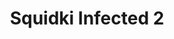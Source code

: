 ---
slug: squidki-infected-2
title: Squidki Infected 2
description: "Squidki Infected 2 is an exciting online game. Play for free directly in your browser!"
icon: /images/new_mods/Sprunki Infected 2.png
url: https://wowtbc.net/sprunkin/infected2/index.html
previewImage: /images/new_mods/Sprunki Infected 2.png
type: new mods

# SEO配置
seo:
  title: "Squidki Infected 2 - Play Free Online Game | Fun Browser Games"
  description: "Squidki Infected 2 - Play this fun online game for free in your browser. No download required!"
  ogImage: "/images/new_mods/Sprunki Infected 2.png"
  keywords: "squidki-infected-2, online game, browser game, free game, new mods game, play online"

videoUrls:
  - https://www.youtube.com/embed/example1
  - https://www.youtube.com/embed/example2

whyPlay:
  title: "Why Play Squidki Infected 2?"
  items:
    - "Immersive Gameplay: Squidki Infected 2 offers an engaging and immersive gaming experience that will keep you entertained for hours"
    - "Challenging Levels: Test your skills with increasingly difficult challenges and obstacles"
    - "Beautiful Graphics: Enjoy stunning visuals and smooth animations that bring the game world to life"
    - "Regular Updates: New content and features are added regularly to keep the game fresh and exciting"
    - "Free to Play: Experience all the fun without spending a penny"
    - "Community Features: Connect with other players, share strategies, and compete for high scores"
    - "Cross-Platform: Play on any device with a web browser, no downloads required"

features:
  title: "Key Features of Squidki Infected 2"
  image: "/images/new_mods/Sprunki Infected 2.png"
  items:
    - "Intuitive Controls: Easy to learn controls make Squidki Infected 2 accessible for players of all skill levels"
    - "Multiple Game Modes: Enjoy various gameplay options that provide different challenges and experiences"
    - "Character Customization: Personalize your gaming experience with unique characters and items"
    - "Achievement System: Complete special tasks to earn rewards and recognition"
    - "Leaderboards: Compete with players worldwide and see who can achieve the highest scores"

characteristics:
  title: "Game Characteristics"
  image: "/images/new_mods/Sprunki Infected 2.png"
  items:
    - "Genre: New mods game with elements of strategy and skill"
    - "Difficulty: Suitable for both casual gamers and those seeking a challenge"
    - "Play Time: Quick sessions or extended gameplay, depending on your preference"
    - "Art Style: Vibrant and engaging visuals that enhance the gaming experience"
    - "Sound Design: Immersive audio that complements the gameplay perfectly"

info: "Squidki Infected 2 is an exciting online game that offers players a unique and engaging gaming experience. With its intuitive controls, stunning visuals, and challenging gameplay, Squidki Infected 2 provides hours of entertainment for players of all ages and skill levels. Whether you're looking for a quick gaming session during a break or an extended play session, Squidki Infected 2 delivers an immersive experience that will keep you coming back for more. The game features multiple levels of increasing difficulty, ensuring that players are constantly challenged as they progress. With regular updates adding new content and features, Squidki Infected 2 remains fresh and exciting, providing endless entertainment options for its growing community of players."

howToPlayIntro: "Welcome to Squidki Infected 2! This guide will walk you through the basics and help you master the game. Whether you're a beginner or looking to improve your skills, these tips and instructions will enhance your gaming experience."

howToPlaySteps:
  - title: "Getting Started"
    description: "Begin your Squidki Infected 2 adventure by familiarizing yourself with the controls. Use your keyboard or mouse to navigate through the game interface. The tutorial will guide you through the basic mechanics and help you understand the objectives."
  - title: "Understanding the Objectives"
    description: "In Squidki Infected 2, your main goal is to progress through levels by completing specific objectives. Each level presents unique challenges that require different strategies and approaches."
  - title: "Mastering the Controls"
    description: "Practice using the controls to improve your precision and reaction time. Squidki Infected 2 requires quick reflexes and strategic thinking to overcome obstacles and defeat opponents."
  - title: "Utilizing Power-ups"
    description: "Collect power-ups throughout the game to enhance your abilities and overcome difficult challenges. Each power-up offers unique advantages that can be crucial for success."
  - title: "Developing Strategies"
    description: "As you progress in Squidki Infected 2, develop effective strategies for different scenarios. Analyze patterns, anticipate challenges, and adapt your approach to maximize your performance."

faq:
  title: "Frequently Asked Questions about Squidki Infected 2"
  items:
    - question: "Is Squidki Infected 2 free to play?"
      answer: "Yes, Squidki Infected 2 is completely free to play directly in your web browser. No downloads or purchases are required to enjoy the full game experience."
    - question: "Can I play Squidki Infected 2 on mobile devices?"
      answer: "Yes, Squidki Infected 2 is optimized for both desktop and mobile play. You can enjoy the game on any device with a web browser and internet connection."
    - question: "Are there any in-game purchases?"
      answer: "While Squidki Infected 2 is free to play, there may be optional in-game purchases available for cosmetic items or additional features that don't affect core gameplay."
    - question: "How often is Squidki Infected 2 updated?"
      answer: "The developers regularly update Squidki Infected 2 with new content, features, and improvements based on player feedback and game performance."
    - question: "Can I play Squidki Infected 2 offline?"
      answer: "Currently, Squidki Infected 2 requires an internet connection to play as it's a browser-based online game."
    - question: "Is Squidki Infected 2 suitable for children?"
      answer: "Yes, Squidki Infected 2 is designed to be family-friendly and suitable for players of all ages."
    - question: "How do I report bugs or issues?"
      answer: "If you encounter any problems while playing Squidki Infected 2, you can report them through the game's support page or contact the developers directly through their website."
    - question: "Still Have Questions?"
      answer: "If you have additional questions about Squidki Infected 2 that aren't covered in this FAQ, please visit our support center or contact our customer service team for assistance."
---